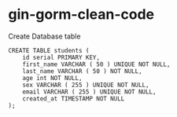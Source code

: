 # gin-gorm-clean-code

 Create Database table
```
CREATE TABLE students (
	id serial PRIMARY KEY,
	first_name VARCHAR ( 50 ) UNIQUE NOT NULL,
	last_name VARCHAR ( 50 ) NOT NULL,
	age int NOT NULL,
	sex VARCHAR ( 255 ) UNIQUE NOT NULL,
	email VARCHAR ( 255 ) UNIQUE NOT NULL,
	created_at TIMESTAMP NOT NULL
);
```

